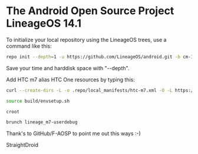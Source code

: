 The Android Open Source Project LineageOS 14.1 
==============================================

To initialize your local repository using the LineageOS trees, use a command like this:
````bash
repo init --depth=1 -u https://github.com/LineageOS/android.git -b cm-14.1
````
Save your time and harddisk space with "--depth".

Add HTC m7 alias HTC One resources by typing this:
````bash
curl --create-dirs -L -o .repo/local_manifests/htc-m7.xml -O -L https://raw.githubusercontent.com/StraightDroid/android_manifest/cm-14.1/htc-m7.xml

source build/envsetup.sh

croot

brunch lineage_m7-userdebug
````
Thank's to GitHub/F-AOSP to point me out this ways :-)

StraightDroid
